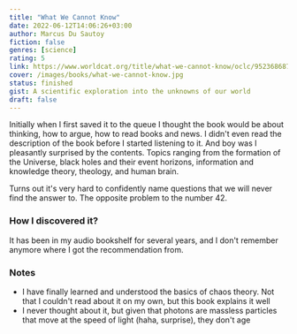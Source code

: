 ```yaml
---
title: "What We Cannot Know"
date: 2022-06-12T14:06:26+03:00
author: Marcus Du Sautoy
fiction: false
genres: [science]
rating: 5
link: https://www.worldcat.org/title/what-we-cannot-know/oclc/952368687
cover: /images/books/what-we-cannot-know.jpg
status: finished
gist: A scientific exploration into the unknowns of our world
draft: false
---
```


Initially when I first saved it to the queue I thought the book would be about thinking, how to argue, how to read books and news. I didn't even read the description of the book before I started listening to it. And boy was I pleasantly surprised by the contents. Topics ranging from the formation of the Universe, black holes and their event horizons, information and knowledge theory, theology, and human brain.

Turns out it's very hard to confidently name questions that we will never find the answer to. The opposite problem to the number 42.

### How I discovered it?

It has been in my audio bookshelf for several years, and I don't remember anymore where I got the recommendation from.

### Notes

- I have finally learned and understood the basics of chaos theory. Not that I couldn't read about it on my own, but this book explains it well
- I never thought about it, but given that photons are massless particles that move at the speed of light (haha, surprise), they don't age
